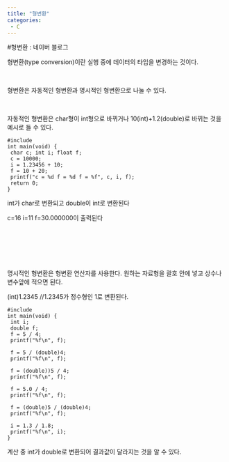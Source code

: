 ```yaml
---
title: "형변환"
categories:
 - C
---
```

#형변환 : 네이버 블로그







형변환(type conversion)이란 실행 중에 데이터의 타입을 변경하는 것이다.

​

형변환은 자동적인 형변환과 명시적인 형변환으로 나눌 수 있다.

​

자동적인 형변환은 char형이 int형으로 바뀌거나 10(int)+1.2(double)로 바뀌는 것을 예시로 들 수 있다.




 




```
#include
int main(void) {
 char c; int i; float f;
 c = 10000;
 i = 1.23456 + 10;
 f = 10 + 20;
 printf("c = %d f = %d f = %f", c, i, f);
 return 0;
}
```





 


int가 char로 변환되고 double이 int로 변환된다

c=16 i=11 f=30.000000이 출력된다

​

​

​

명시적인 형변환은 형변환 연산자를 사용한다. 원하는 자료형을 괄호 안에 넣고 상수나 변수앞에 적으면 된다.

(int)1.2345 //1.2345가 정수형인 1로 변환된다.




 




```
#include
int main(void) {
 int i;
 double f;
 f = 5 / 4;
 printf("%f\n", f);

 f = 5 / (double)4;
 printf("%f\n", f);

 f = (double))5 / 4;
 printf("%f\n", f);

 f = 5.0 / 4;
 printf("%f\n", f);

 f = (double)5 / (double)4;
 printf("%f\n", f);

 i = 1.3 / 1.8;
 printf("%f\n", i);
}
```





 


계산 중 int가 double로 변환되어 결과값이 달라지는 것을 알 수 있다.

​




 

